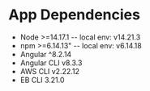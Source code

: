 # App Dependencies
- Node >=14.17.1 -- local env: v14.21.3
- npm >=6.14.13" -- local env: v6.14.18
- Angular ^8.2.14
- Angular CLI v8.3.3
- AWS CLI v2.22.12 
- EB CLI 3.21.0 
